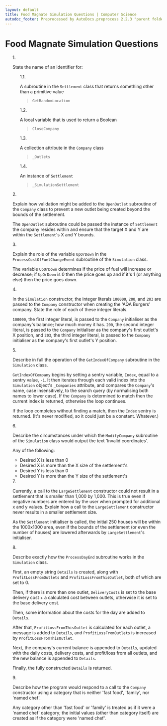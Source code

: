 ```yaml
---
layout: default
title: Food Magnate Simulation Questions | Computer Science
autodoc_footer: Preprocessed by AutoDocs.preprocess 2.2.3 "parent folders in indexes *should* now display properly" ⓒ Starwort, 2020
---
```


<style>
ol {
  counter-reset: item;
}
ol>li {
  display: block;
}
ol>li:before {
  content: counters(item, ".") ". ";
  counter-increment: item;
}
</style>

# Food Magnate Simulation Questions

1. State the name of an identifier for:
    1. A subroutine in the `Settlement` class that returns something other than a primitive value

        > `GetRandomLocation`
    2. A local variable that is used to return a Boolean

        > `CloseCompany`
    3. A collection attribute in the `Company` class

        > `_Outlets`
    4. An instance of `Settlement`

        > `_SimulationSettlement`
2. Explain how validation might be added to the `OpenOutlet` subroutine of the `Company` class to prevent a new outlet being created beyond the bounds of the settlement.

    The `OpenOutlet` subroutine could be passed the instance of `Settlement` the company resides within and ensure that the target X and Y are within the `Settlement`'s X and Y bounds.
3. Explain the role of the variable `UpOrDown` in the `ProcessCostOfFuelChangeEvent` subroutine of the `Simulation` class.

    The variable `UpOrDown` determines if the price of fuel will increase or decrease; if `UpOrDown` is 0 then the price goes up and if it's 1 (or anything else) then the price goes down.
4. In the `Simulation` constructor, the integer literals `100000`, `200`, and `203` are passed to the `Company` constructor when creating the 'AQA Burgers' company. State the role of each of these integer literals.

    `100000`, the first integer literal, is passed to the `Company` initialiser as the company's balance; how much money it has. `200`, the second integer literal, is passed to the `Company` initialiser as the company's first outlet's X position, and `203`, the third integer literal, is passed to the `Company` initialiser as the company's first outlet's Y position.
5. Describe in full the operation of the `GetIndexOfCompany` subroutine in the `Simulation` class.

    `GetIndexOfCompany` begins by setting a sentry variable, `Index`, equal to a sentry value, `-1`. It then iterates through each valid index into the `Simulation` object's `_Companies` attribute, and compares the `Company`'s name, case insensitively, to the search query (by normalising both names to lower case). If the `Company` is determined to match then the current index is returned, otherwise the loop continues.

    If the loop completes without finding a match, then the `Index` sentry is returned. (It's never modified, so it could just be a constant. Whatever.)
6. Describe the circumstances under which the `ModifyCompany` subroutine of the `Simulation` class would output the text 'Invalid coordinates'.

    Any of the following:

    - Desired X is less than 0
    - Desired X is more than the X size of the settlement's
    - Desired Y is less than 0
    - Desired Y is more than the Y size of the settlement's
7. Currently, a call to the `LargeSettlement` constructor could not result in a settlement that is smaller than 1,000 by 1,000. This is true even if negative numbers are entered by the user when prompted for additional x and y values. Explain how a call to the `LargeSettlement` constructor never results in a smaller settlement size.

    As the `Settlement` initialiser is called, the initial 250 houses will be within the 1000x1000 area, even if the bounds of the settlement (or even the number of houses) are lowered afterwards by `LargeSettlement`'s initialiser.
8. Describe exactly how the `ProcessDayEnd` subroutine works in the `Simulation` class.

    First, an empty string `Details` is created, along with `ProfitLossFromOutlets` and `ProfitLossFromThisOutlet`, both of which are set to 0.

    Then, if there is more than one outlet, `DeliveryCosts` is set to the base delivery cost + a calculated cost between outlets, otherwise it is set to the base delivery cost.

    Then, some information about the costs for the day are added to `Details`.

    After that, `ProfitLossFromThisOutlet` is calculated for each outlet, a message is added to `Details`, and `ProfitLossFromOutlets` is increased by `ProfitLossFromThisOutlet`.

    Next, the company's current balance is appended to `Details`, updated with the daily costs, delivery costs, and profit/loss from all outlets, and the new balance is appended to `Details`.

    Finally, the fully constructed `Details` is returned.
9. Describe how the program would respond to a call to the `Company` constructor using a category that is neither 'fast food', 'family', nor 'named chef'.

    Any category other than 'fast food' or 'family' is treated as if it were a 'named chef' category; the initial values (other than category itself) are created as if the category were 'named chef'.
